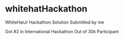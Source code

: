 # whitehatHackathon
WhiteHatJr Hackathon Solution Submitted by me

Got #2 in International Hackathon Out of 30k Participant
